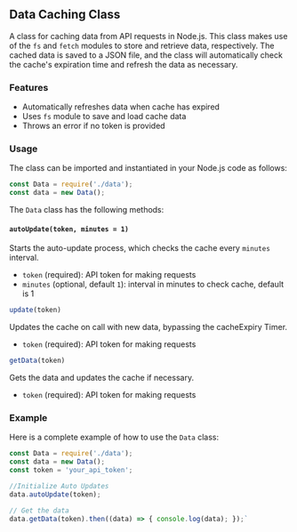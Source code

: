 Data Caching Class
------------------

A class for caching data from API requests in Node.js. This class makes use of the `fs` and `fetch` modules to store and retrieve data, respectively. The cached data is saved to a JSON file, and the class will automatically check the cache's expiration time and refresh the data as necessary.

### Features

*   Automatically refreshes data when cache has expired
*   Uses `fs` module to save and load cache data
*   Throws an error if no token is provided

### Usage

The class can be imported and instantiated in your Node.js code as follows:

````javascript
const Data = require('./data');  
const data = new Data();
````
The `Data` class has the following methods:

#### `autoUpdate(token, minutes = 1)`

Starts the auto-update process, which checks the cache every `minutes` interval.

*   `token` (required): API token for making requests
*   `minutes` (optional, default `1`): interval in minutes to check cache, default is 1
````javascript
update(token)
````
Updates the cache on call with new data, bypassing the cacheExpiry Timer.

*   `token` (required): API token for making requests

````javascript
getData(token)
````
Gets the data and updates the cache if necessary.

*   `token` (required): API token for making requests

### Example

Here is a complete example of how to use the `Data` class:

````javascript
const Data = require('./data'); 
const data = new Data(); 
const token = 'your_api_token';  

//Initialize Auto Updates
data.autoUpdate(token);  

// Get the data 
data.getData(token).then((data) => { console.log(data); });`
````
